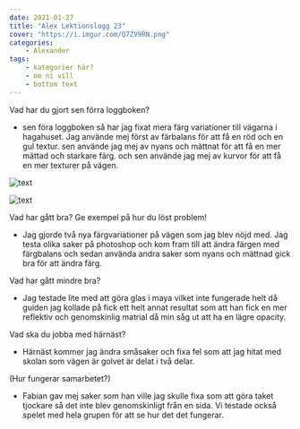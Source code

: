 ```yaml
---
date: 2021-01-27
title: "Alex Lektionslogg 23"
cover: "https://i.imgur.com/Q7ZV9RN.png"
categories: 
    - Alexander
tags:
    - kategorier här?
    - om ni vill
    - bottom text
---
```



Vad har du gjort sen förra loggboken?
- sen föra loggboken så har jag fixat mera färg variationer till vägarna i hagahuset. Jag använde mej först av färbalans för att få en röd och en gul textur. sen använde jag mej av 
nyans och mättnat för att få en mer mättad och starkare färg. och sen använde jag mej av kurvor för att få en mer texturer på vägen. 

![text](https://cdn.discordapp.com/attachments/368028804784062467/803929807745187850/Screenshot_157.jpg)

![text](https://cdn.discordapp.com/attachments/368028804784062467/803930573541212200/Screenshot_158.jpg)

Vad har gått bra? Ge exempel på hur du löst problem!
- Jag gjorde två nya färgvariationer på vägen som jag blev nöjd med. Jag testa olika saker på photoshop och kom fram till att ändra färgen med färgbalans och sedan använda andra saker som
nyans och mättnad gick bra för att ändra färg.

Vad har gått mindre bra? 
- Jag testade lite med att göra glas i maya vilket inte fungerade helt då guiden jag kollade på fick ett helt annat resultat som att han fick en mer reflektiv och genomskinlig matrial 
då min såg ut att ha en lägre opacity. 

Vad ska du jobba med härnäst?
- Härnäst kommer jag ändra småsaker och fixa fel som att jag hitat med skolan som vägen är golvet är delat i två delar. 

(Hur fungerar samarbetet?)
- Fabian gav mej saker som han ville jag skulle fixa som att göra taket tjockare så det inte blev genomskinligt från en sida. Vi testade också spelet med hela grupen för att se hur det 
det fungerar.
